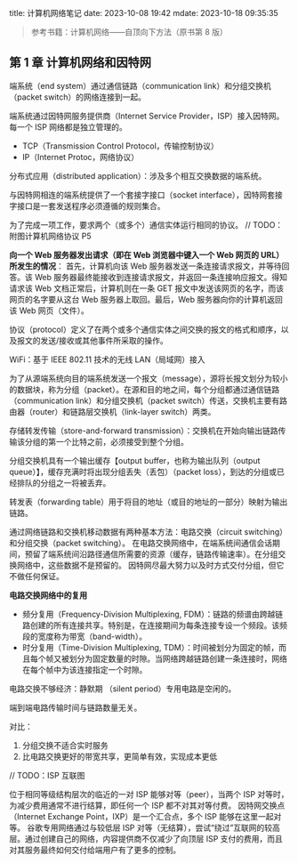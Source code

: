 title: 计算机网络笔记
date: 2023-10-08 19:42
mdate: 2023-10-18 09:35:35

>  参考书籍：计算机网络——自顶向下方法（原书第 8 版）

##  第 1 章 计算机网络和因特网

端系统（end system）通过通信链路（communication link）和分组交换机（packet switch）的网络连接到一起。

端系统通过因特网服务提供商（Internet Service Provider，ISP）接入因特网。每一个 ISP 网络都是独立管理的。

- TCP（Transmission Control Protocol，传输控制协议）
- IP（Internet Protoc，网络协议）

分布式应用（distributed application）：涉及多个相互交换数据的端系统。

与因特网相连的端系统提供了一个套接字接口（socket interface），因特网套接字接口是一套发送程序必须遵循的规则集合。

为了完成一项工作，要求两个（或多个）通信实体运行相同的协议。
// TODO：附图计算机网络协议 P5

**向一个 Web 服务器发出请求（即在 Web 浏览器中键入一个 Web 网页的 URL）所发生的情况**：
首先，计算机向该 Web 服务器发送一条连接请求报文，并等待回答。该 Web 服务器最终能接收到连接请求报文，并返回一条连接响应报文。得知请求该 Web 文档正常后，计算机则在一条 GET 报文中发送该网页的名字，而该网页的名字要从这台 Web 服务器上取回。最后，Web 服务器向你的计算机返回该 Web 网页（文件）。

协议（protocol）定义了在两个或多个通信实体之间交换的报文的格式和顺序，以及报文的发送/接收或其他事件所采取的操作。

WiFi：基于 IEEE 802.11 技术的无线 LAN（局域网）接入

为了从源端系统向目的端系统发送一个报文（message），源将长报文划分为较小的数据块，称为分组（packet）。在源和目的地之间，每个分组都通过通信链路（communication link）和分组交换机（packet switch）传送，交换机主要有路由器（router）和链路层交换机（link-layer switch）两类。

存储转发传输（store-and-forward transmission）：交换机在开始向输出链路传输该分组的第一个比特之前，必须接受到整个分组。

分组交换机具有一个输出缓存【output buffer，也称为输出队列（output queue）】，缓存充满时将出现分组丢失（丢包）（packet loss），到达的分组或已经排队的分组之一将被丢弃。

转发表（forwarding table）用于将目的地址（或目的地址的一部分）映射为输出链路。

通过网络链路和交换机移动数据有两种基本方法：电路交换（circuit switching）和分组交换（packet switching）。
在电路交换网络中，在端系统间通信会话期间，预留了端系统间沿路径通信所需要的资源（缓存，链路传输速率）。在分组交换网络中，这些数据不是预留的。
因特网尽最大努力以及时方式交付分组，但它不做任何保证。

**电路交换网络中的复用**
- 频分复用（Frequency-Division Multiplexing, FDM）：链路的频谱由跨越链路创建的所有连接共享。特别是，在连接期间为每条连接专设一个频段。该频段的宽度称为带宽（band-width）。
- 时分复用（Time-Division Multiplexing, TDM）：时间被划分为固定的帧，而且每个帧又被划分为固定数量的时隙。当网络跨越链路创建一条连接时，网络在每个帧中为该连接指定一个时隙。

电路交换不够经济：静默期 （silent period）专用电路是空闲的。

端到端电路传输时间与链路数量无关。

对比：
1. 分组交换不适合实时服务
2. 比电路交换更好的带宽共享，更简单有效，实现成本更低

// TODO：ISP 互联图

位于相同等级结构层次的临近的一对 ISP 能够对等（peer），当两个 ISP 对等时，为减少费用通常不进行结算，即任何一个 ISP 都不对其对等付费。
因特网交换点（Internet Exchange Point，IXP）是一个汇合点，多个 ISP 能够在这里一起对等。
谷歌专用网络通过与较低层 ISP 对等（无结算），尝试“绕过”互联网的较高层。通过创建自己的网络，内容提供商不仅减少了向顶层 ISP 支付的费用，而且对其服务最终如何交付给端用户有了更多的控制。




